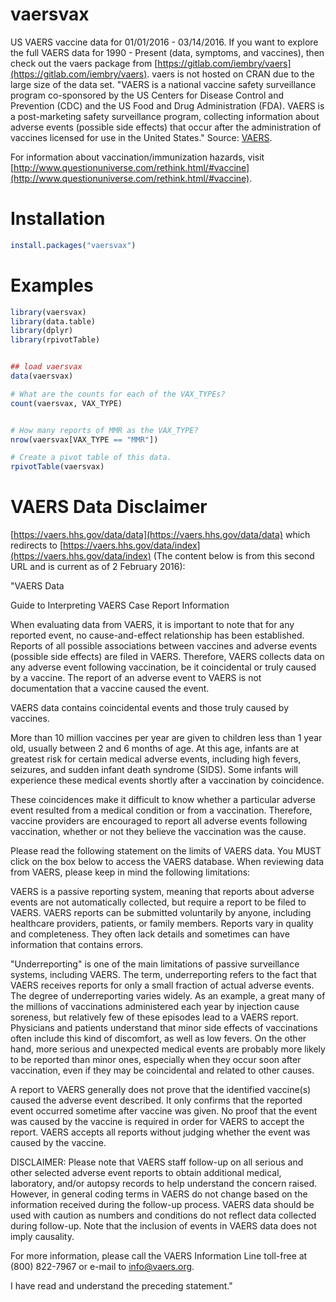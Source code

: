﻿# vaersvax

US VAERS vaccine data for 01/01/2016 - 03/14/2016. If you want to explore the full VAERS data for 1990 - Present (data, symptoms, and vaccines), then check out the vaers package from [https://gitlab.com/iembry/vaers](https://gitlab.com/iembry/vaers). vaers is not hosted on CRAN due to the large size of the data set. "VAERS is a national vaccine safety surveillance program co-sponsored by the US Centers for Disease Control and Prevention (CDC) and the US Food and Drug Administration (FDA). VAERS is a post-marketing safety surveillance program, collecting information about adverse events (possible side effects) that occur after the administration of vaccines licensed for use in the United States." Source: [VAERS](https://vaers.hhs.gov/index).

For information about vaccination/immunization hazards, visit [http://www.questionuniverse.com/rethink.html/#vaccine](http://www.questionuniverse.com/rethink.html/#vaccine).


# Installation

```R
install.packages("vaersvax")
```



# Examples
```R
library(vaersvax)
library(data.table)
library(dplyr)
library(rpivotTable)


## load vaersvax
data(vaersvax)

# What are the counts for each of the VAX_TYPEs?
count(vaersvax, VAX_TYPE)


# How many reports of MMR as the VAX_TYPE?
nrow(vaersvax[VAX_TYPE == "MMR"])

# Create a pivot table of this data.
rpivotTable(vaersvax)
```



# VAERS Data Disclaimer
[https://vaers.hhs.gov/data/data](https://vaers.hhs.gov/data/data) which redirects to [https://vaers.hhs.gov/data/index](https://vaers.hhs.gov/data/index) (The content below is from this second URL and is current as of 2 February 2016):

"VAERS Data

Guide to Interpreting VAERS Case Report Information

When evaluating data from VAERS, it is important to note that for any reported event, no cause-and-effect relationship has been established. Reports of all possible associations between vaccines and adverse events (possible side effects) are filed in VAERS. Therefore, VAERS collects data on any adverse event following vaccination, be it coincidental or truly caused by a vaccine. The report of an adverse event to VAERS is not documentation that a vaccine caused the event.

VAERS data contains coincidental events and those truly caused by vaccines.

More than 10 million vaccines per year are given to children less than 1 year old, usually between 2 and 6 months of age. At this age, infants are at greatest risk for certain medical adverse events, including high fevers, seizures, and sudden infant death syndrome (SIDS). Some infants will experience these medical events shortly after a vaccination by coincidence.

These coincidences make it difficult to know whether a particular adverse event resulted from a medical condition or from a vaccination. Therefore, vaccine providers are encouraged to report all adverse events following vaccination, whether or not they believe the vaccination was the cause.

Please read the following statement on the limits of VAERS data. You MUST click on the box below to access the VAERS database.
When reviewing data from VAERS, please keep in mind the following limitations:

VAERS is a passive reporting system, meaning that reports about adverse events are not automatically collected, but require a report to be filed to VAERS.  VAERS reports can be submitted voluntarily by anyone, including healthcare providers, patients, or family members. Reports vary in quality and completeness. They often lack details and sometimes can have information that contains errors.

"Underreporting" is one of the main limitations of passive surveillance systems, including VAERS. The term, underreporting refers to the fact that VAERS receives reports for only a small fraction of actual adverse events. The degree of underreporting varies widely. As an example, a great many of the millions of vaccinations administered each year by injection cause soreness, but relatively few of these episodes lead to a VAERS report. Physicians and patients understand that minor side effects of vaccinations often include this kind of discomfort, as well as low fevers.  On the other hand, more serious and unexpected medical events are probably more likely to be reported than minor ones, especially when they occur soon after vaccination, even if they may be coincidental and related to other causes.

A report to VAERS generally does not prove that the identified vaccine(s) caused the adverse event described.  It only confirms that the reported event occurred sometime after vaccine was given. No proof that the event was caused by the vaccine is required in order for VAERS to accept the report. VAERS accepts all reports without judging whether the event was caused by the vaccine.

DISCLAIMER:   Please note that VAERS staff follow-up on all serious and other selected adverse event reports to obtain additional medical, laboratory, and/or autopsy records to help understand the concern raised.  However, in general coding terms in VAERS do not change based on the information received during the follow-up process. VAERS data should be used with caution as numbers and conditions do not reflect data collected during follow-up.  Note that the inclusion of events in VAERS data does not imply causality.

For more information, please call the VAERS Information Line toll-free at (800) 822-7967 or e-mail to [info@vaers.org](info@vaers.org).

I have read and understand the preceding statement."
